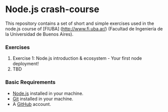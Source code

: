 # Node.js crash-course

This repository contains a set of short and simple exercises used in the node.js course of [FIUBA] (http://www.fi.uba.ar/) (Facultad de Ingeniería de la Universidad de Buenos Aires).

### Exercises

1. Exercise 1: Node.js introduction & ecosystem - Your first node deployment!
2. TBD


### Basic Requirements

* [Node.js](https://nodejs.org/en/) installed in your machine.
* [Git](https://git-scm.com/book/en/v2/Getting-Started-Installing-Git) installed in your machine.
* A [GitHub](https://github.com/) account.
